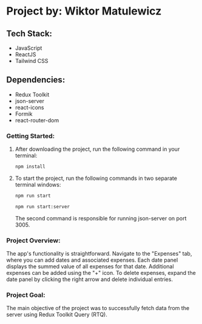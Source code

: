 # Project by: Wiktor Matulewicz

## Tech Stack:
- JavaScript
- ReactJS
- Tailwind CSS

## Dependencies:
- Redux Toolkit
- json-server
- react-icons
- Formik
- react-router-dom

### Getting Started:
1. After downloading the project, run the following command in your terminal:
    ```bash
    npm install
    ```

2. To start the project, run the following commands in two separate terminal windows:
    ```bash
    npm run start
    ```
    ```bash
    npm run start:server
    ```
    The second command is responsible for running json-server on port 3005.

### Project Overview:
The app's functionality is straightforward. Navigate to the "Expenses" tab, where you can add dates and associated expenses. Each date panel displays the summed value of all expenses for that date. Additional expenses can be added using the "+" icon. To delete expenses, expand the date panel by clicking the right arrow and delete individual entries.

### Project Goal:
The main objective of the project was to successfully fetch data from the server using Redux Toolkit Query (RTQ).
